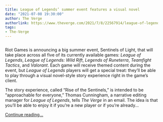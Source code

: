 ```yaml
---
title: League of Legends’ summer event features a visual novel
date: "2021-07-08 19:30:00"
author: The Verge
authorlink: https://www.theverge.com/2021/7/8/22567914/league-of-legends-riot-games-sentinels-of-light-novel
tags:
- The-Verge
---
```

<figure>
      <img alt="" src="https://cdn.vox-cdn.com/thumbor/K4mRsXXl--EQZTopKFanPYFGypw=/151x0:1143x661/1310x873/cdn.vox-cdn.com/uploads/chorus_image/image/69557823/RotS_Recruit.0.jpeg" />
    </figure>

  <p id="z6PCWo">Riot Games is announcing a big summer event, Sentinels of Light, that will take place across all five of its currently available games: <em>League of Legends</em>, <em>League of Legends: Wild Rift</em>, <em>Legends of Runeterra</em>, <em>Teamfight Tactics</em>, and <em>Valorant</em>. Each game will receive themed content during the event, but <em>League of Legends</em> players will get a special treat: they’ll be able to play through a visual novel-style story experience right in the game’s client. </p>
<p id="W9pQl2">The story experience, called “Rise of the Sentinels,” is intended to be “approachable for everyone,” Thomas Cunningham, a narrative editing manager for <em>League of Legends</em>, tells <em>The Verge</em> in an email. The idea is that you’ll be able to enjoy it if you’re a new player or if you’re already...</p>
  <p>
    <a href="https://www.theverge.com/2021/7/8/22567914/league-of-legends-riot-games-sentinels-of-light-novel">Continue reading&hellip;</a>
  </p>